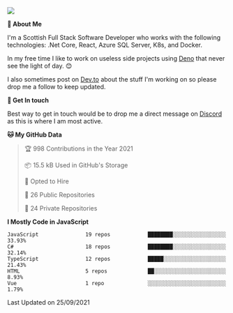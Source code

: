 <img src="https://github.com/jasonhughes94/jasonhughes94/blob/main/header.png?raw=true">

**:tangerine: About Me**

I'm a Scottish Full Stack Software Developer who works with the following technologies: .Net Core, React, Azure SQL Server, K8s, and Docker.

In my free time I like to work on useless side projects using [Deno](https://deno.land/) that never see the light of day. 😊

I also sometimes post on [Dev.to](https://dev.to/jasonhughes94) about the stuff I'm working on so please drop me a follow to keep updated.

**:speech_balloon: Get In touch**

Best way to get in touch would be to drop me a direct message on [Discord](https://discordapp.com/users/206498666976903169) as this is where I am most active.

<!--START_SECTION:waka-->
**🐱 My GitHub Data** 

> 🏆 998 Contributions in the Year 2021
 > 
> 📦 15.5 kB Used in GitHub's Storage 
 > 
> 💼 Opted to Hire
 > 
> 📜 26 Public Repositories 
 > 
> 🔑 24 Private Repositories  
 > 
**I Mostly Code in JavaScript** 

```text
JavaScript               19 repos            ████████░░░░░░░░░░░░░░░░░   33.93% 
C#                       18 repos            ████████░░░░░░░░░░░░░░░░░   32.14% 
TypeScript               12 repos            █████░░░░░░░░░░░░░░░░░░░░   21.43% 
HTML                     5 repos             ██░░░░░░░░░░░░░░░░░░░░░░░   8.93% 
Vue                      1 repo              ░░░░░░░░░░░░░░░░░░░░░░░░░   1.79%

```



 Last Updated on 25/09/2021
<!--END_SECTION:waka-->
